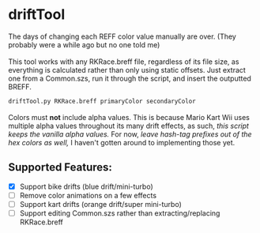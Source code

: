 # driftTool
The days of changing each REFF color value manually are over. (They probably were a while ago but no one told me)  
</br>
This tool works with any RKRace.breff file, regardless of its file size, as everything is calculated rather than only using static offsets. Just extract one from a Common.szs, run it through the script, and insert the outputted BREFF.

`driftTool.py RKRace.breff primaryColor secondaryColor`  
</br>
Colors must **not** include alpha values. This is because Mario Kart Wii uses multiple alpha values throughout its many drift effects, as such, _this script keeps the vanilla alpha values._ For now, _leave hash-tag prefixes out of the hex colors as well,_ I haven't gotten around to implementing those yet.

## Supported Features:
- [X] Support bike drifts (blue drift/mini-turbo)
- [ ] Remove color animations on a few effects
- [ ] Support kart drifts (orange drift/super mini-turbo)
- [ ] Support editing Common.szs rather than extracting/replacing RKRace.breff
